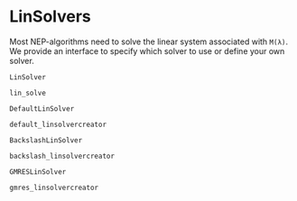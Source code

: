 # LinSolvers

Most NEP-algorithms need to solve the linear system associated with `M(λ)`.
We provide an interface to specify which solver to use or define your own solver.

```@docs
LinSolver
```
```@docs
lin_solve
```
```@docs
DefaultLinSolver
```
```@docs
default_linsolvercreator
```
```@docs
BackslashLinSolver
```
```@docs
backslash_linsolvercreator
```
```@docs
GMRESLinSolver
```
```@docs
gmres_linsolvercreator
```
